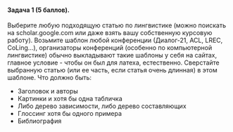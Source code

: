 #### Задача 1 (5 баллов).

Выберите любую подходящую статью по лингвистике (можно поискать на scholar.google.com или даже взять вашу собственную курсовую работу). Возьмите шаблон любой конференции (Диалог-21, ACL, LREC, CoLing...), организаторы конференций (особенно по компьютерной лингвистике) обычно выкладывают такие шаблоны у себя на сайтах, главное условие - чтобы он был для латеха, естественно. Сверстайте выбранную статью (или ее часть, если статья очень длинная) в этом шаблоне. Что должно быть:

- Заголовок и авторы
- Картинки и хотя бы одна табличка
- Либо дерево зависимости, либо дерево составляющих
- Глоссинг хотя бы одного примера
- Библиография